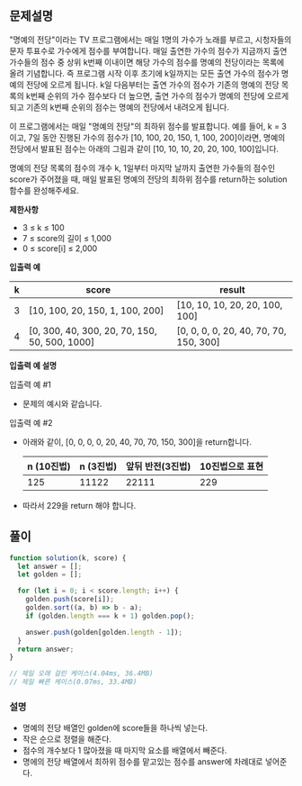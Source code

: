 ## 문제설명

"명예의 전당"이라는 TV 프로그램에서는 매일 1명의 가수가 노래를 부르고, 시청자들의 문자 투표수로 가수에게 점수를 부여합니다. 매일 출연한 가수의 점수가 지금까지 출연 가수들의 점수 중 상위 k번째 이내이면 해당 가수의 점수를 명예의 전당이라는 목록에 올려 기념합니다. 즉 프로그램 시작 이후 초기에 k일까지는 모든 출연 가수의 점수가 명예의 전당에 오르게 됩니다. k일 다음부터는 출연 가수의 점수가 기존의 명예의 전당 목록의 k번째 순위의 가수 점수보다 더 높으면, 출연 가수의 점수가 명예의 전당에 오르게 되고 기존의 k번째 순위의 점수는 명예의 전당에서 내려오게 됩니다.

이 프로그램에서는 매일 "명예의 전당"의 최하위 점수를 발표합니다. 예를 들어, k = 3이고, 7일 동안 진행된 가수의 점수가 [10, 100, 20, 150, 1, 100, 200]이라면, 명예의 전당에서 발표된 점수는 아래의 그림과 같이 [10, 10, 10, 20, 20, 100, 100]입니다.

명예의 전당 목록의 점수의 개수 k, 1일부터 마지막 날까지 출연한 가수들의 점수인 score가 주어졌을 때, 매일 발표된 명예의 전당의 최하위 점수를 return하는 solution 함수를 완성해주세요.

**제한사항**

- 3 ≤ k ≤ 100
- 7 ≤ score의 길이 ≤ 1,000
- 0 ≤ score[i] ≤ 2,000

**입출력 예**

| k   | score                                         | result                                 |
| --- | --------------------------------------------- | -------------------------------------- |
| 3   | [10, 100, 20, 150, 1, 100, 200]               | [10, 10, 10, 20, 20, 100, 100]         |
| 4   | [0, 300, 40, 300, 20, 70, 150, 50, 500, 1000] | [0, 0, 0, 0, 20, 40, 70, 70, 150, 300] |

**입출력 예 설명**

입출력 예 #1

- 문제의 예시와 같습니다.

입출력 예 #2

- 아래와 같이, [0, 0, 0, 0, 20, 40, 70, 70, 150, 300]을 return합니다.

  | n (10진법) | n (3진법) | 앞뒤 반전(3진법) | 10진법으로 표현 |
  | ---------- | --------- | ---------------- | --------------- |
  | 125        | 11122     | 22111            | 229             |

- 따라서 229을 return 해야 합니다.

## 풀이

```js
function solution(k, score) {
  let answer = [];
  let golden = [];

  for (let i = 0; i < score.length; i++) {
    golden.push(score[i]);
    golden.sort((a, b) => b - a);
    if (golden.length === k + 1) golden.pop();

    answer.push(golden[golden.length - 1]);
  }
  return answer;
}

// 제일 오래 걸린 케이스(4.04ms, 36.4MB)
// 제일 빠른 케이스(0.07ms, 33.4MB)
```

### 설명

- 명예의 전당 배열인 golden에 score들을 하나씩 넣는다.
- 작은 순으로 정렬을 해준다.
- 점수의 개수보다 1 많아졌을 때 마지막 요소를 배열에서 빼준다.
- 명에의 전당 배열에서 최하위 점수를 맡고있는 점수를 answer에 차례대로 넣어준다.
